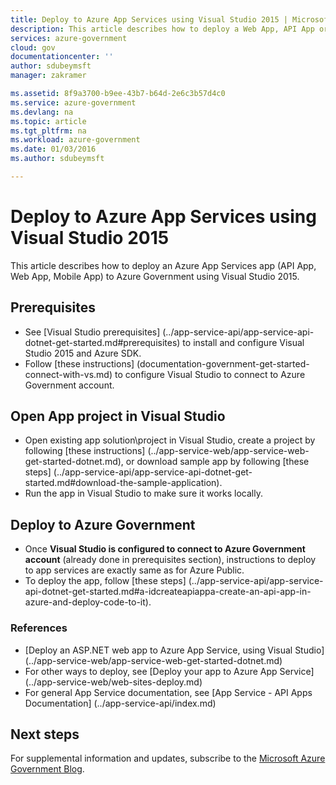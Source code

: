 ```yaml
---
title: Deploy to Azure App Services using Visual Studio 2015 | Microsoft Docs
description: This article describes how to deploy a Web App, API App or Mobile App to Azure Government using Visual Studio 2015 and Azure SDK.
services: azure-government
cloud: gov
documentationcenter: ''
author: sdubeymsft
manager: zakramer

ms.assetid: 8f9a3700-b9ee-43b7-b64d-2e6c3b57d4c0
ms.service: azure-government
ms.devlang: na
ms.topic: article
ms.tgt_pltfrm: na
ms.workload: azure-government
ms.date: 01/03/2016
ms.author: sdubeymsft

---
```

# Deploy to Azure App Services using Visual Studio 2015
This article describes how to deploy an Azure App Services app (API App, Web App, Mobile App) to Azure Government using Visual Studio 2015.

## Prerequisites
* See [Visual Studio prerequisites] (../app-service-api/app-service-api-dotnet-get-started.md#prerequisites) to install and configure Visual Studio 2015 and Azure SDK.
* Follow [these instructions] (documentation-government-get-started-connect-with-vs.md) to configure Visual Studio to connect to Azure Government account.

## Open App project in Visual Studio
* Open existing app solution\project in Visual Studio, create a project by following [these instructions] (../app-service-web/app-service-web-get-started-dotnet.md), or download sample app by following [these steps] (../app-service-api/app-service-api-dotnet-get-started.md#download-the-sample-application).
* Run the app in Visual Studio to make sure it works locally.

## Deploy to Azure Government
* Once **Visual Studio is configured to connect to Azure Government account** (already done in prerequisites section), instructions to deploy to app services are exactly same as for Azure Public.
* To deploy the app, follow [these steps] (../app-service-api/app-service-api-dotnet-get-started.md#a-idcreateapiappa-create-an-api-app-in-azure-and-deploy-code-to-it).

### References
* [Deploy an ASP.NET web app to Azure App Service, using Visual Studio] (../app-service-web/app-service-web-get-started-dotnet.md)
* For other ways to deploy, see [Deploy your app to Azure App Service] (../app-service-web/web-sites-deploy.md)
* For general App Service documentation, see [App Service - API Apps Documentation] (../app-service-api/index.md)

## Next steps
For supplemental information and updates, subscribe to the [Microsoft Azure Government Blog](https://blogs.msdn.microsoft.com/azuregov/).
